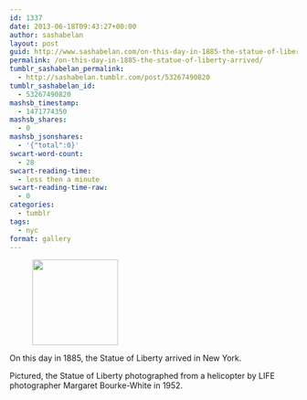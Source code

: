 ```yaml
---
id: 1337
date: 2013-06-18T09:43:27+00:00
author: sashabelan
layout: post
guid: http://www.sashabelan.com/on-this-day-in-1885-the-statue-of-liberty-arrived/
permalink: /on-this-day-in-1885-the-statue-of-liberty-arrived/
tumblr_sashabelan_permalink:
  - http://sashabelan.tumblr.com/post/53267490820
tumblr_sashabelan_id:
  - 53267490820
mashsb_timestamp:
  - 1471774350
mashsb_shares:
  - 0
mashsb_jsonshares:
  - '{"total":0}'
swcart-word-count:
  - 28
swcart-reading-time:
  - less then a minute
swcart-reading-time-raw:
  - 0
categories:
  - tumblr
tags:
  - nyc
format: gallery
---
```

<div id='gallery-476' class='gallery galleryid-1337 gallery-columns-3 gallery-size-thumbnail'>
  <figure class='gallery-item'> 
  
  <div class='gallery-icon portrait'>
    <a href='http://www.sashabelan.ru/on-this-day-in-1885-the-statue-of-liberty-arrived/attachment/1338/'><img width="150" height="150" src="http://www.sashabelan.ru/wp-content/uploads/2013/06/tumblr_mol1ofZp2I1qarj97o1_1280-150x150.jpg" class="attachment-thumbnail size-thumbnail" alt="" /></a>
  </div></figure>
</div>

On this day in 1885, the Statue of Liberty arrived in New York.

Pictured, the Statue of Liberty photographed from a helicopter by LIFE photographer Margaret Bourke-White in 1952.